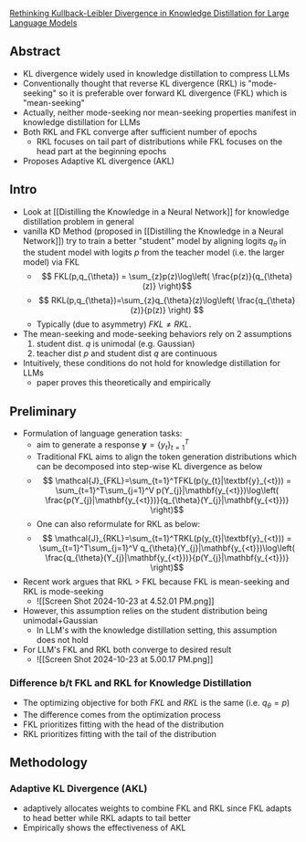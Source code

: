 [Rethinking Kullback-Leibler Divergence in Knowledge Distillation for Large Language Models](https://arxiv.org/abs/2404.02657)

## Abstract
- KL divergence widely used in knowledge distillation to compress LLMs
- Conventionally thought that reverse KL divergence (RKL) is "mode-seeking" so it is preferable over forward KL divergence (FKL) which is "mean-seeking"
- Actually, neither mode-seeking nor mean-seeking properties manifest in knowledge distillation for LLMs
- Both RKL and FKL converge after sufficient number of epochs
	- RKL focuses on tail part of distributions while FKL focuses on the head part at the beginning epochs
- Proposes Adaptive KL divergence (AKL)
## Intro
- Look at [[Distilling the Knowledge in a Neural Network]] for knowledge distillation problem in general
- vanilla KD Method (proposed in [[Distilling the Knowledge in a Neural Network]]) try to train a better "student" model by aligning logits $q_{\theta}$ in the student model with logits $p$ from the teacher model (i.e. the larger model) via FKL
	-  $$ FKL(p,q_{\theta}) = \sum_{z}p(z)\log\left( \frac{p(z)}{q_{\theta}(z)} \right)$$
	- $$ RKL(p,q_{\theta})=\sum_{z}q_{\theta}(z)\log\left( \frac{q_{\theta}(z)}{p(z)} \right) $$
	- Typically (due to asymmetry) $FKL \neq RKL$.
- The mean-seeking and mode-seeking behaviors rely on 2 assumptions
	1. student dist. $q$ is unimodal (e.g. Gaussian)
	2. teacher dist $p$ and student dist $q$ are continuous
- Intuitively, these conditions do not hold for knowledge distillation for LLMs
	- paper proves this theoretically and empirically
## Preliminary 
- Formulation of language generation tasks:
	- aim to generate a response $\textbf{y}=\{ y_{t} \}_{t=1}^T$
	- Traditional FKL aims to align the token generation distributions which can be decomposed into step-wise KL divergence as below
	- $$ \mathcal{J}_{FKL}=\sum_{t=1}^TFKL(p(y_{t}|\textbf{y}_{<t})) = \sum_{t=1}^T\sum_{j=1}^V p(Y_{j}|\mathbf{y_{<t}})\log\left( \frac{p(Y_{j}|\mathbf{y_{<t}})}{q_{\theta}(Y_{j}|\mathbf{y_{<t}})} \right)$$
	- One can also reformulate for RKL as below:
	- $$ \mathcal{J}_{RKL}=\sum_{t=1}^TRKL(p(y_{t}|\textbf{y}_{<t})) = \sum_{t=1}^T\sum_{j=1}^V q_{\theta}(Y_{j}|\mathbf{y_{<t}})\log\left( \frac{q_{\theta}(Y_{j}|\mathbf{y_{<t}})}{p(Y_{j}|\mathbf{y_{<t}})} \right)$$
- Recent work argues that RKL > FKL because FKL is mean-seeking and RKL is mode-seeking
	- ![[Screen Shot 2024-10-23 at 4.52.01 PM.png]]
- However, this assumption relies on the student distribution being unimodal+Gaussian
	- In LLM's with the knowledge distillation setting, this assumption does not hold
- For LLM's FKL and RKL both converge to desired result
	- ![[Screen Shot 2024-10-23 at 5.00.17 PM.png]]
### Difference b/t FKL and RKL for Knowledge Distillation
- The optimizing objective for both $FKL \text{ and } RKL$ is the same (i.e. $q_{\theta} = p$)
- The difference comes from the optimization process
- FKL prioritizes fitting with the head of the distribution
- RKL prioritizes fitting with the tail of the distribution
## Methodology
### Adaptive KL Divergence (AKL)
- adaptively allocates weights to combine FKL and RKL since FKL adapts to head better while RKL adapts to tail better
- Empirically shows the effectiveness of AKL

